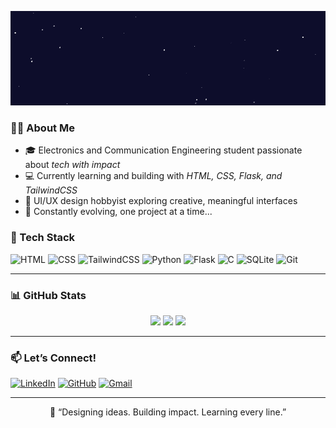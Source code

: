 

<p align="center">
  <img src="https://raw.githubusercontent.com/Sreyoshi244/Sreyoshi244/main/sreyoshi_banner_typewriter_sparkles.gif" alt="Animated Banner" />
</p>


### 👩‍💻 About Me

- 🎓 Electronics and Communication Engineering student passionate about *tech with impact*
- 💻 Currently learning and building with *HTML, CSS, Flask, and TailwindCSS*
- 🎨 UI/UX design hobbyist exploring creative, meaningful interfaces
- 🌱 Constantly evolving, one project at a time...



### 🧰 Tech Stack

![HTML](https://img.shields.io/badge/-HTML5-E34F26?logo=html5&logoColor=white)
![CSS](https://img.shields.io/badge/-CSS3-1572B6?logo=css3)
![TailwindCSS](https://img.shields.io/badge/-TailwindCSS-38B2AC?logo=tailwind-css&logoColor=white)
![Python](https://img.shields.io/badge/-Python-3776AB?logo=python&logoColor=white)
![Flask](https://img.shields.io/badge/-Flask-000000?logo=flask)
![C](https://img.shields.io/badge/-C-00599C?logo=c)
![SQLite](https://img.shields.io/badge/-SQLite-003B57?logo=sqlite)
![Git](https://img.shields.io/badge/-Git-F05032?logo=git&logoColor=white)

---

### 📊 GitHub Stats

<p align="center">
  <img src="https://github-readme-stats.vercel.app/api?username=Sreyoshi244&show_icons=true&theme=dracula" width="48%" />
  <img src="https://streak-stats.demolab.com/?user=Sreyoshi244&theme=dracula" width="48%" />
  <img src="https://github-readme-stats.vercel.app/api/top-langs/?username=Sreyoshi244&layout=compact&theme=dracula" width="48%" />
</p>

---


### 📫 Let’s Connect!

[![LinkedIn](https://img.shields.io/badge/-LinkedIn-0077B5?style=flat&logo=linkedin)](www.linkedin.com/in/sreyoshi-pal)
[![GitHub](https://img.shields.io/badge/-GitHub-181717?style=flat&logo=github)](https://github.com/Sreyoshi244)
[![Gmail](https://img.shields.io/badge/-Gmail-D14836?style=flat&logo=gmail&logoColor=white)](mailto:sreyoshipal85@gmail.com)




---

<p align="center">
  💬 “Designing ideas. Building impact. Learning every line.”
</p>
